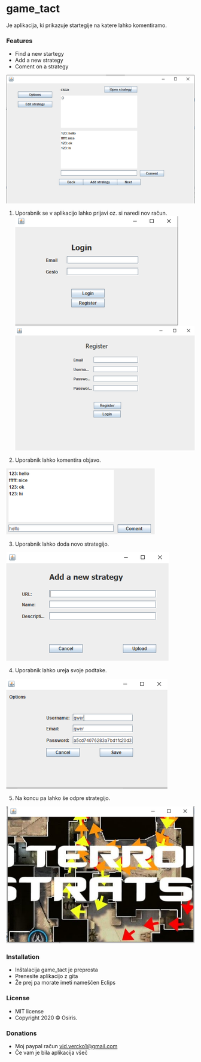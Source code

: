# game_tact

Je aplikacija, ki prikazuje startegije na katere lahko komentiramo.

### Features

- Find a new startegy
- Add a new strategy
- Coment on a strategy

[![game_tact](./addedFiles/prj.png)]()

1. Uporabnik se v aplikacijo lahko prijavi oz. si naredi nov račun.
[![game_tact](./addedFiles/login.png)]()
[![game_tact](./addedFiles/register.png)]()

2. Uporabnik lahko komentira objavo.

[![game_tact](./addedFiles/komentira.png)]()

3. Uporabnik lahko doda novo strategijo.

[![game_tact](./addedFiles/dodajStrategijo.png)]()

4. Uporabnik lahko ureja svoje podtake.

[![game_tact](./addedFiles/urediUser.png)]()

5. Na koncu pa lahko še odpre strategijo.

[![game_tact](./addedFiles/openStrategy.png)]()


### Installation
- Inštalacija game_tact je preprosta
- Prenesite aplikacijo z gita
- Že prej pa morate imeti nameščen Eclips

### License

- MIT license
- Copyright 2020 © Osiris.

### Donations 

- Moj paypal račun vid.vercko1@gmail.com
- Če vam je bila aplikacija všeč
